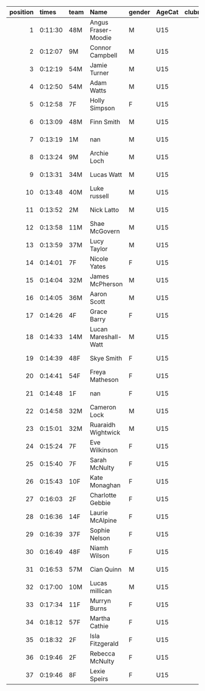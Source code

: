 |   position | times   | team   | Name                 | gender   | AgeCat   |   clubnumber | Club name             | Website                                |
|-----------:|:--------|:-------|:---------------------|:---------|:---------|-------------:|:----------------------|:---------------------------------------|
|          1 | 0:11:30 | 48M    | Angus Fraser-Moodie  | M        | U15      |           48 | Springburn Harriers   | https://www.springburnharriers.co.uk/  |
|          2 | 0:12:07 | 9M     | Connor Campbell      | M        | U15      |            9 | Garscube Harriers     | https://www.garscubeharriers.org.uk/   |
|          3 | 0:12:19 | 54M    | Jamie Turner         | M        | U15      |           54 | VP-Glasgow            | https://www.vp-glasgow.com             |
|          4 | 0:12:50 | 54M    | Adam Watts           | M        | U15      |           54 | VP-Glasgow            | https://www.vp-glasgow.com             |
|          5 | 0:12:58 | 7F     | Holly Simpson        | F        | U15      |            7 | Giffnock North AC     | https://www.giffnocknorth.co.uk/       |
|          6 | 0:13:09 | 48M    | Finn Smith           | M        | U15      |           48 | Springburn Harriers   | https://www.springburnharriers.co.uk/  |
|          7 | 0:13:19 | 1M     | nan                  | M        | U15      |            1 | East Kilbride AC      | http://www.ekac.org.uk/                |
|          8 | 0:13:24 | 9M     | Archie Loch          | M        | U15      |            9 | Garscube Harriers     | https://www.garscubeharriers.org.uk/   |
|          9 | 0:13:31 | 34M    | Lucas Watt           | M        | U15      |           34 | Kilbarchan AAC        | https://kilbarchanaac.org.uk/          |
|         10 | 0:13:48 | 40M    | Luke russell         | M        | U15      |           40 | Motherwell AC         | https://motherwellac.com/              |
|         11 | 0:13:52 | 2M     | Nick Latto           | M        | U15      |            2 | Kilmarnock H&AC       | http://www.kilmarnockharriers.com/     |
|         12 | 0:13:58 | 11M    | Shae McGovern        | M        | U15      |           11 | Airdrie Harriers      | http://airdrieharriers.org/            |
|         13 | 0:13:59 | 37M    | Lucy Taylor          | M        | U15      |           37 | Law & District AAC    | http://www.lawaac.co.uk/               |
|         14 | 0:14:01 | 7F     | Nicole Yates         | F        | U15      |            7 | Giffnock North AC     | https://www.giffnocknorth.co.uk/       |
|         15 | 0:14:04 | 32M    | James McPherson      | M        | U15      |           32 | Helensburgh AAC       | https://www.helensburghaac.com/        |
|         16 | 0:14:05 | 36M    | Aaron Scott          | M        | U15      |           36 | Larkhall YMCA         | https://www.larkhallymcaharriers.org   |
|         17 | 0:14:26 | 4F     | Grace Barry          | F        | U15      |            4 | Inverclyde AC         | https://www.inverclydeac.org/          |
|         18 | 0:14:33 | 14M    | Lucan Mareshall-Watt | M        | U15      |           14 | Ayr Seaforth AC       | https://www.ayrseaforth.co.uk/         |
|         19 | 0:14:39 | 48F    | Skye Smith           | F        | U15      |           48 | Springburn Harriers   | https://www.springburnharriers.co.uk/  |
|         20 | 0:14:41 | 54F    | Freya Matheson       | F        | U15      |           54 | VP-Glasgow            | https://www.vp-glasgow.com             |
|         21 | 0:14:48 | 1F     | nan                  | F        | U15      |            1 | East Kilbride AC      | http://www.ekac.org.uk/                |
|         22 | 0:14:58 | 32M    | Cameron Lock         | M        | U15      |           32 | Helensburgh AAC       | https://www.helensburghaac.com/        |
|         23 | 0:15:01 | 32M    | Ruaraidh Wightwick   | M        | U15      |           32 | Helensburgh AAC       | https://www.helensburghaac.com/        |
|         24 | 0:15:24 | 7F     | Eve Wilkinson        | F        | U15      |            7 | Giffnock North AC     | https://www.giffnocknorth.co.uk/       |
|         25 | 0:15:40 | 7F     | Sarah McNulty        | F        | U15      |            7 | Giffnock North AC     | https://www.giffnocknorth.co.uk/       |
|         26 | 0:15:43 | 10F    | Kate Monaghan        | F        | U15      |           10 | Shettleston Harriers  | http://shettlestonharriers.org.uk/     |
|         27 | 0:16:03 | 2F     | Charlotte Gebbie     | F        | U15      |            2 | Kilmarnock H&AC       | http://www.kilmarnockharriers.com/     |
|         28 | 0:16:36 | 14F    | Laurie McAlpine      | F        | U15      |           14 | Ayr Seaforth AC       | https://www.ayrseaforth.co.uk/         |
|         29 | 0:16:39 | 37F    | Sophie Nelson        | F        | U15      |           37 | Law & District AAC    | http://www.lawaac.co.uk/               |
|         30 | 0:16:49 | 48F    | Niamh Wilson         | F        | U15      |           48 | Springburn Harriers   | https://www.springburnharriers.co.uk/  |
|         31 | 0:16:53 | 57M    | Cian Quinn           | M        | U15      |           57 | Whitemoss AAC         | https://whitemossaac.co.uk/            |
|         32 | 0:17:00 | 10M    | Lucas millican       | M        | U15      |           10 | Shettleston Harriers  | http://shettlestonharriers.org.uk/     |
|         33 | 0:17:34 | 11F    | Murryn Burns         | F        | U15      |           11 | Airdrie Harriers      | http://airdrieharriers.org/            |
|         34 | 0:18:12 | 57F    | Martha Cathie        | F        | U15      |           57 | Whitemoss AAC         | https://whitemossaac.co.uk/            |
|         35 | 0:18:32 | 2F     | Isla Fitzgerald      | F        | U15      |            2 | Kilmarnock H&AC       | http://www.kilmarnockharriers.com/     |
|         36 | 0:19:46 | 2F     | Rebecca McNulty      | F        | U15      |            2 | Kilmarnock H&AC       | http://www.kilmarnockharriers.com/     |
|         37 | 0:19:46 | 8F     | Lexie Speirs         | F        | U15      |            8 | Bellahouston Harriers | http://www.bellahoustonharriers.co.uk/ |